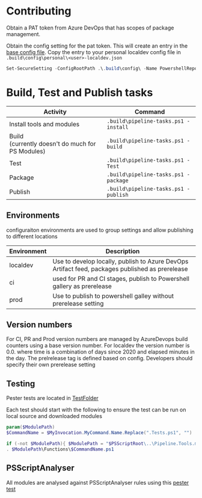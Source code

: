 
# Contributing

Obtain a PAT token from Azure DevOps that has scopes of package management.

Obtain the config setting for the pat token. This will create an entry in the [base config file](.build\config\base\config.json).
Copy the entry to your personal localdev config file in ```.build\config\personal\<user>-localdev.json```

``` powershell
Set-SecureSetting -ConfigRootPath .\.build\config\ -Name PowershellRepositoryKey -Value "<pat token"
```

# Build, Test and Publish tasks

Activity|Command
-|-
Install tools and modules|```.build\pipeline-tasks.ps1 -install```
Build <br>(currently doesn't do much for PS Modules)|```.build\pipeline-tasks.ps1 -build```
Test|```.build\pipeline-tasks.ps1 -Test```
Package|```.build\pipeline-tasks.ps1 -package```
Publish|```.build\pipeline-tasks.ps1 -publish```

## Environments
configuraiton environments are used to group settings and allow publishing to different locations

Environment|Description
-|-|
localdev|Use to develop locally, publish to Azure DevOps Artifact feed, packages published as prerelease
ci|used for PR and CI stages, publish to Powershell gallery as prerelease
prod|Use to publish to powershell galley without prerelease setting

## Version numbers

For CI, PR and Prod version numbers are managed by AzureDevops build counters using a base version number.
For localdev the version number is 0.0.<time> where time is a combination of days since 2020 and elapsed minutes in the day. 
The prelrelease tag is defined based on config. Developers should specify their own prerelease setting 

## Testing

Pester tests are located in [TestFolder](.\src\Pipeline.Tools.Tests)

Each test should start with the following to ensure the test can be run on local source and downloaded modules

``` powershell
param($ModulePath)
$CommandName = $MyInvocation.MyCommand.Name.Replace(".Tests.ps1", "")

if (-not $ModulePath){ $ModulePath = "$PSScriptRoot\..\Pipeline.Tools.module"}
. $ModulePath\Functions\$CommandName.ps1
```

## PSScriptAnalyser

All modules are analysed against PSScriptAnalyser rules using this [pester test](.\src\pipeline.Tools.tests\PSScript-Analyse.Tests.ps1)